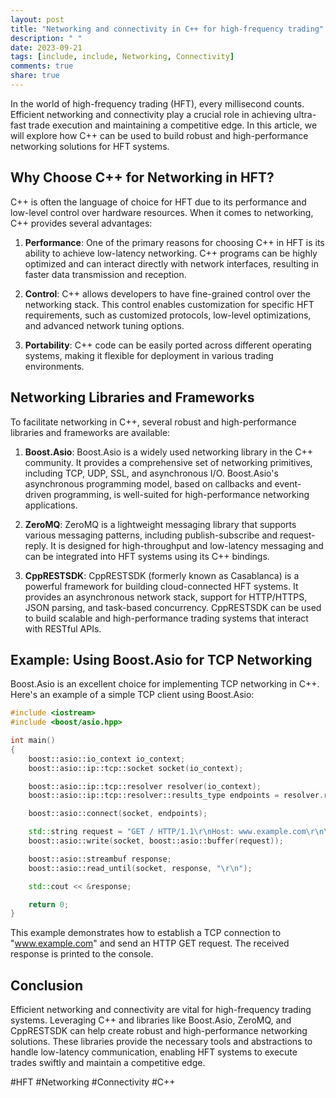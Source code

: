 ```yaml
---
layout: post
title: "Networking and connectivity in C++ for high-frequency trading"
description: " "
date: 2023-09-21
tags: [include, include, Networking, Connectivity]
comments: true
share: true
---
```


In the world of high-frequency trading (HFT), every millisecond counts. Efficient networking and connectivity play a crucial role in achieving ultra-fast trade execution and maintaining a competitive edge. In this article, we will explore how C++ can be used to build robust and high-performance networking solutions for HFT systems.

## Why Choose C++ for Networking in HFT?

C++ is often the language of choice for HFT due to its performance and low-level control over hardware resources. When it comes to networking, C++ provides several advantages:

1. **Performance**: One of the primary reasons for choosing C++ in HFT is its ability to achieve low-latency networking. C++ programs can be highly optimized and can interact directly with network interfaces, resulting in faster data transmission and reception.

2. **Control**: C++ allows developers to have fine-grained control over the networking stack. This control enables customization for specific HFT requirements, such as customized protocols, low-level optimizations, and advanced network tuning options.

3. **Portability**: C++ code can be easily ported across different operating systems, making it flexible for deployment in various trading environments.

## Networking Libraries and Frameworks

To facilitate networking in C++, several robust and high-performance libraries and frameworks are available:

1. **Boost.Asio**: Boost.Asio is a widely used networking library in the C++ community. It provides a comprehensive set of networking primitives, including TCP, UDP, SSL, and asynchronous I/O. Boost.Asio's asynchronous programming model, based on callbacks and event-driven programming, is well-suited for high-performance networking applications.

2. **ZeroMQ**: ZeroMQ is a lightweight messaging library that supports various messaging patterns, including publish-subscribe and request-reply. It is designed for high-throughput and low-latency messaging and can be integrated into HFT systems using its C++ bindings.

3. **CppRESTSDK**: CppRESTSDK (formerly known as Casablanca) is a powerful framework for building cloud-connected HFT systems. It provides an asynchronous network stack, support for HTTP/HTTPS, JSON parsing, and task-based concurrency. CppRESTSDK can be used to build scalable and high-performance trading systems that interact with RESTful APIs.

## Example: Using Boost.Asio for TCP Networking

Boost.Asio is an excellent choice for implementing TCP networking in C++. Here's an example of a simple TCP client using Boost.Asio:

```cpp
#include <iostream>
#include <boost/asio.hpp>

int main()
{
    boost::asio::io_context io_context;
    boost::asio::ip::tcp::socket socket(io_context);

    boost::asio::ip::tcp::resolver resolver(io_context);
    boost::asio::ip::tcp::resolver::results_type endpoints = resolver.resolve("www.example.com", "http");

    boost::asio::connect(socket, endpoints);

    std::string request = "GET / HTTP/1.1\r\nHost: www.example.com\r\n\r\n";
    boost::asio::write(socket, boost::asio::buffer(request));

    boost::asio::streambuf response;
    boost::asio::read_until(socket, response, "\r\n");

    std::cout << &response;

    return 0;
}
```

This example demonstrates how to establish a TCP connection to "www.example.com" and send an HTTP GET request. The received response is printed to the console.

## Conclusion

Efficient networking and connectivity are vital for high-frequency trading systems. Leveraging C++ and libraries like Boost.Asio, ZeroMQ, and CppRESTSDK can help create robust and high-performance networking solutions. These libraries provide the necessary tools and abstractions to handle low-latency communication, enabling HFT systems to execute trades swiftly and maintain a competitive edge.

#HFT #Networking #Connectivity #C++